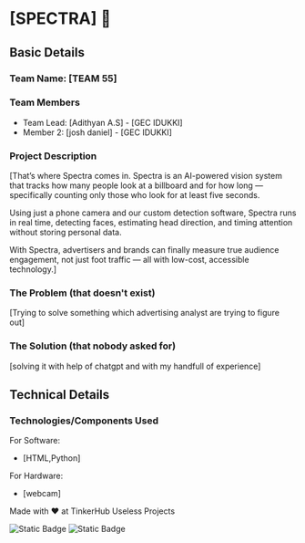# [SPECTRA] 🎯


## Basic Details
### Team Name: [TEAM 55]


### Team Members
- Team Lead: [Adithyan A.S] - [GEC IDUKKI]
- Member 2: [josh daniel] - [GEC IDUKKI]


### Project Description
[That’s where Spectra comes in. Spectra is an AI-powered vision system that tracks how many people look at a billboard and for how long — specifically counting only those who look for at least five seconds.

Using just a phone camera and our custom detection software, Spectra runs in real time, detecting faces, estimating head direction, and timing attention without storing personal data.

With Spectra, advertisers and brands can finally measure true audience engagement, not just foot traffic — all with low-cost, accessible technology.]

### The Problem (that doesn't exist)
[Trying to solve something which advertising analyst are trying to figure out]

### The Solution (that nobody asked for)
[solving it with help of chatgpt and with my handfull of experience]

## Technical Details
### Technologies/Components Used
For Software:
- [HTML,Python]


For Hardware:
- [webcam]



Made with ❤️ at TinkerHub Useless Projects 

![Static Badge](https://img.shields.io/badge/TinkerHub-24?color=%23000000&link=https%3A%2F%2Fwww.tinkerhub.org%2F)
![Static Badge](https://img.shields.io/badge/UselessProjects--25-25?link=https%3A%2F%2Fwww.tinkerhub.org%2Fevents%2FQ2Q1TQKX6Q%2FUseless%2520Projects)



